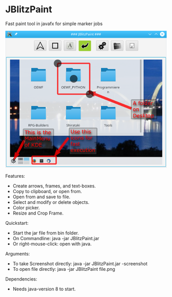 # JBlitzPaint
Fast paint tool in javafx for simple marker jobs

![Screenshot](doc/Screenshot.png)

Features:
- Create arrows, frames, and text-boxes.
- Copy to clipboard, or open from.
- Open from and save to file.
- Select and modify or delete objects.
- Color picker.
- Resize and Crop Frame.

Quickstart:
- Start the jar file from bin folder.
- On Commandline: java -jar JBlitzPaint.jar
- Or right-mouse-click: open with java.

Arguments:
- To take Screenshot directly: java -jar JBlitzPaint.jar -screenshot
- To open file directly: java -jar JBlitzPaint file.png

Dependencies:
- Needs java-version 8 to start.
